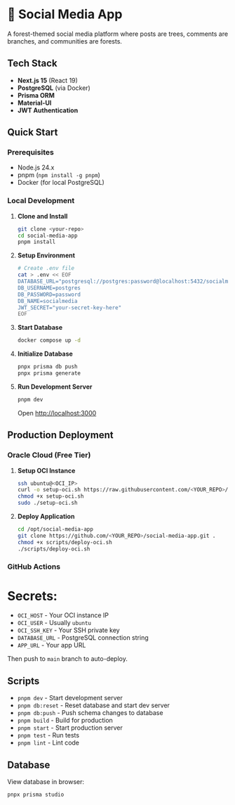 # 🌲 Social Media App

A forest-themed social media platform where posts are trees, comments are branches, and communities are forests.

## Tech Stack

- **Next.js 15** (React 19)
- **PostgreSQL** (via Docker)
- **Prisma ORM**
- **Material-UI**
- **JWT Authentication**

## Quick Start

### Prerequisites

- Node.js 24.x
- pnpm (`npm install -g pnpm`)
- Docker (for local PostgreSQL)

### Local Development

1. **Clone and Install**

   ```bash
   git clone <your-repo>
   cd social-media-app
   pnpm install
   ```

2. **Setup Environment**

   ```bash
   # Create .env file
   cat > .env << EOF
   DATABASE_URL="postgresql://postgres:password@localhost:5432/socialmedia"
   DB_USERNAME=postgres
   DB_PASSWORD=password
   DB_NAME=socialmedia
   JWT_SECRET="your-secret-key-here"
   EOF
   ```

3. **Start Database**

   ```bash
   docker compose up -d
   ```

4. **Initialize Database**

   ```bash
   pnpx prisma db push
   pnpx prisma generate
   ```

5. **Run Development Server**

   ```bash
   pnpm dev
   ```

   Open [http://localhost:3000](http://localhost:3000)

## Production Deployment

### Oracle Cloud (Free Tier)

1. **Setup OCI Instance**

   ```bash
   ssh ubuntu@<OCI_IP>
   curl -o setup-oci.sh https://raw.githubusercontent.com/<YOUR_REPO>/main/scripts/setup-oci.sh
   chmod +x setup-oci.sh
   sudo ./setup-oci.sh
   ```

2. **Deploy Application**
   ```bash
   cd /opt/social-media-app
   git clone https://github.com/<YOUR_REPO>/social-media-app.git .
   chmod +x scripts/deploy-oci.sh
   ./scripts/deploy-oci.sh
   ```

### GitHub Actions

# Secrets:

- `OCI_HOST` - Your OCI instance IP
- `OCI_USER` - Usually `ubuntu`
- `OCI_SSH_KEY` - Your SSH private key
- `DATABASE_URL` - PostgreSQL connection string
- `APP_URL` - Your app URL

Then push to `main` branch to auto-deploy.

## Scripts

- `pnpm dev` - Start development server
- `pnpm db:reset` - Reset database and start dev server
- `pnpm db:push` - Push schema changes to database
- `pnpm build` - Build for production
- `pnpm start` - Start production server
- `pnpm test` - Run tests
- `pnpm lint` - Lint code

## Database

View database in browser:

```bash
pnpx prisma studio
```
